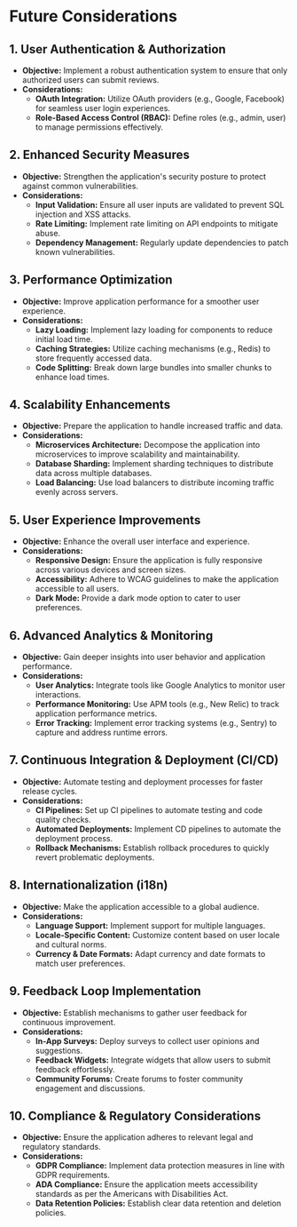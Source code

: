# Future Considerations

## 1. **User Authentication & Authorization**

- **Objective:** Implement a robust authentication system to ensure that only
  authorized users can submit reviews.
- **Considerations:**
  - **OAuth Integration:** Utilize OAuth providers (e.g., Google, Facebook) for
    seamless user login experiences.
  - **Role-Based Access Control (RBAC):** Define roles (e.g., admin, user) to
    manage permissions effectively.

## 2. **Enhanced Security Measures**

- **Objective:** Strengthen the application's security posture to protect
  against common vulnerabilities.
- **Considerations:**
  - **Input Validation:** Ensure all user inputs are validated to prevent SQL
    injection and XSS attacks.
  - **Rate Limiting:** Implement rate limiting on API endpoints to mitigate
    abuse.
  - **Dependency Management:** Regularly update dependencies to patch known
    vulnerabilities.

## 3. **Performance Optimization**

- **Objective:** Improve application performance for a smoother user experience.
- **Considerations:**
  - **Lazy Loading:** Implement lazy loading for components to reduce initial
    load time.
  - **Caching Strategies:** Utilize caching mechanisms (e.g., Redis) to store
    frequently accessed data.
  - **Code Splitting:** Break down large bundles into smaller chunks to enhance
    load times.

## 4. **Scalability Enhancements**

- **Objective:** Prepare the application to handle increased traffic and data.
- **Considerations:**
  - **Microservices Architecture:** Decompose the application into microservices
    to improve scalability and maintainability.
  - **Database Sharding:** Implement sharding techniques to distribute data
    across multiple databases.
  - **Load Balancing:** Use load balancers to distribute incoming traffic evenly
    across servers.

## 5. **User Experience Improvements**

- **Objective:** Enhance the overall user interface and experience.
- **Considerations:**
  - **Responsive Design:** Ensure the application is fully responsive across
    various devices and screen sizes.
  - **Accessibility:** Adhere to WCAG guidelines to make the application
    accessible to all users.
  - **Dark Mode:** Provide a dark mode option to cater to user preferences.

## 6. **Advanced Analytics & Monitoring**

- **Objective:** Gain deeper insights into user behavior and application
  performance.
- **Considerations:**
  - **User Analytics:** Integrate tools like Google Analytics to monitor user
    interactions.
  - **Performance Monitoring:** Use APM tools (e.g., New Relic) to track
    application performance metrics.
  - **Error Tracking:** Implement error tracking systems (e.g., Sentry) to
    capture and address runtime errors.

## 7. **Continuous Integration & Deployment (CI/CD)**

- **Objective:** Automate testing and deployment processes for faster release
  cycles.
- **Considerations:**
  - **CI Pipelines:** Set up CI pipelines to automate testing and code quality
    checks.
  - **Automated Deployments:** Implement CD pipelines to automate the deployment
    process.
  - **Rollback Mechanisms:** Establish rollback procedures to quickly revert
    problematic deployments.

## 8. **Internationalization (i18n)**

- **Objective:** Make the application accessible to a global audience.
- **Considerations:**
  - **Language Support:** Implement support for multiple languages.
  - **Locale-Specific Content:** Customize content based on user locale and
    cultural norms.
  - **Currency & Date Formats:** Adapt currency and date formats to match user
    preferences.

## 9. **Feedback Loop Implementation**

- **Objective:** Establish mechanisms to gather user feedback for continuous
  improvement.
- **Considerations:**
  - **In-App Surveys:** Deploy surveys to collect user opinions and suggestions.
  - **Feedback Widgets:** Integrate widgets that allow users to submit feedback
    effortlessly.
  - **Community Forums:** Create forums to foster community engagement and
    discussions.

## 10. **Compliance & Regulatory Considerations**

- **Objective:** Ensure the application adheres to relevant legal and regulatory
  standards.
- **Considerations:**
  - **GDPR Compliance:** Implement data protection measures in line with GDPR
    requirements.
  - **ADA Compliance:** Ensure the application meets accessibility standards as
    per the Americans with Disabilities Act.
  - **Data Retention Policies:** Establish clear data retention and deletion
    policies.
